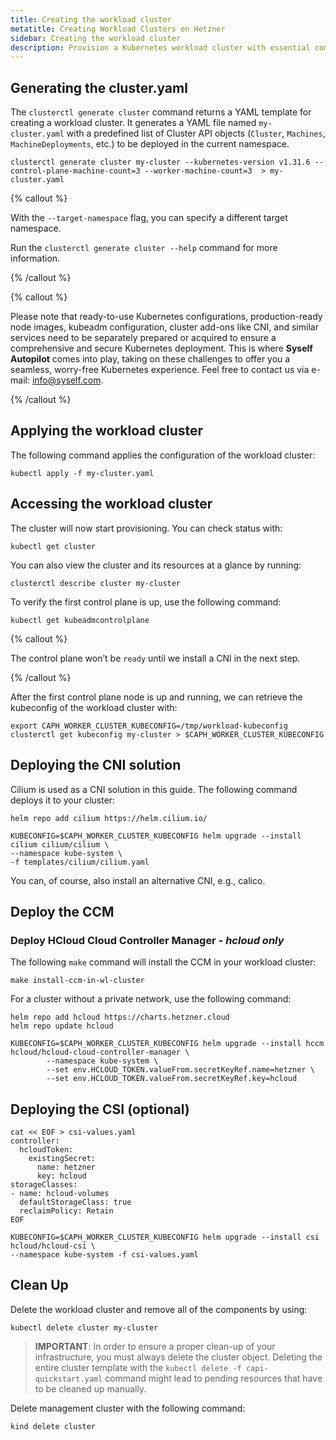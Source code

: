```yaml
---
title: Creating the workload cluster
metatitle: Creating Workload Clusters on Hetzner
sidebar: Creating the workload cluster
description: Provision a Kubernetes workload cluster with essential components for a secure deployment, including CNI, CCM, and optional CSI integration.
---
```


## Generating the cluster.yaml

The `clusterctl generate cluster` command returns a YAML template for creating a workload cluster.
It generates a YAML file named `my-cluster.yaml` with a predefined list of Cluster API objects (`Cluster`, `Machines`, `MachineDeployments`, etc.) to be deployed in the current namespace.

```shell
clusterctl generate cluster my-cluster --kubernetes-version v1.31.6 --control-plane-machine-count=3 --worker-machine-count=3  > my-cluster.yaml
```

{% callout %}

With the `--target-namespace` flag, you can specify a different target namespace.

Run the `clusterctl generate cluster --help` command for more information.

{% /callout %}

{% callout %}

Please note that ready-to-use Kubernetes configurations, production-ready node images, kubeadm configuration, cluster add-ons like CNI, and similar services need to be separately prepared or acquired to ensure a comprehensive and secure Kubernetes deployment. This is where **Syself Autopilot** comes into play, taking on these challenges to offer you a seamless, worry-free Kubernetes experience. Feel free to contact us via e-mail: <info@syself.com>.

{% /callout %}

## Applying the workload cluster

The following command applies the configuration of the workload cluster:

```shell
kubectl apply -f my-cluster.yaml
```

## Accessing the workload cluster

The cluster will now start provisioning. You can check status with:

```shell
kubectl get cluster
```

You can also view the cluster and its resources at a glance by running:

```shell
clusterctl describe cluster my-cluster
```

To verify the first control plane is up, use the following command:

```shell
kubectl get kubeadmcontrolplane
```

{% callout %}

The control plane won’t be `ready` until we install a CNI in the next step.

{% /callout %}

After the first control plane node is up and running, we can retrieve the kubeconfig of the workload cluster with:

```shell
export CAPH_WORKER_CLUSTER_KUBECONFIG=/tmp/workload-kubeconfig
clusterctl get kubeconfig my-cluster > $CAPH_WORKER_CLUSTER_KUBECONFIG
```

## Deploying the CNI solution

Cilium is used as a CNI solution in this guide. The following command deploys it to your cluster:

```shell
helm repo add cilium https://helm.cilium.io/

KUBECONFIG=$CAPH_WORKER_CLUSTER_KUBECONFIG helm upgrade --install cilium cilium/cilium \
--namespace kube-system \
-f templates/cilium/cilium.yaml
```

You can, of course, also install an alternative CNI, e.g., calico.

## Deploy the CCM

### Deploy HCloud Cloud Controller Manager - _hcloud only_

The following `make` command will install the CCM in your workload cluster:

`make install-ccm-in-wl-cluster`

For a cluster without a private network, use the following command:

```shell
helm repo add hcloud https://charts.hetzner.cloud
helm repo update hcloud

KUBECONFIG=$CAPH_WORKER_CLUSTER_KUBECONFIG helm upgrade --install hccm hcloud/hcloud-cloud-controller-manager \
        --namespace kube-system \
        --set env.HCLOUD_TOKEN.valueFrom.secretKeyRef.name=hetzner \
        --set env.HCLOUD_TOKEN.valueFrom.secretKeyRef.key=hcloud
```

## Deploying the CSI (optional)

```shell
cat << EOF > csi-values.yaml
controller:
  hcloudToken:
    existingSecret:
      name: hetzner
      key: hcloud
storageClasses:
- name: hcloud-volumes
  defaultStorageClass: true
  reclaimPolicy: Retain
EOF

KUBECONFIG=$CAPH_WORKER_CLUSTER_KUBECONFIG helm upgrade --install csi hcloud/hcloud-csi \
--namespace kube-system -f csi-values.yaml
```

## Clean Up

Delete the workload cluster and remove all of the components by using:

```shell
kubectl delete cluster my-cluster
```

> **IMPORTANT**: In order to ensure a proper clean-up of your infrastructure, you must always delete the cluster object. Deleting the entire cluster template with the `kubectl delete -f capi-quickstart.yaml` command might lead to pending resources that have to be cleaned up manually.

Delete management cluster with the following command:

```shell
kind delete cluster
```
